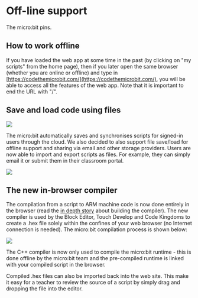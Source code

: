 # Off-line support

The micro:bit pins.

## How to work offline

If you have loaded the web app at some time in the past (by clicking on "my scripts" from the home page), then if you later open the same browser (whether you are online or offline) and type in [https://codethemicrobit.com/](https://codethemicrobit.com/), you will be able to access all the features of the web app. Note that it is important to end the URL with "/".

## Save and load code using files

![](/static/mb/offline-0.png)

The micro:bit automatically saves and synchronises scripts for signed-in users through the cloud. We also decided to also support file save/load for offline support and sharing via email and other storage providers. Users are now able to import and export scripts as files. For example, they can simply email it or submit them in their classroom portal.

![](/static/mb/offline-1.png)

## The new in-browser compiler

The compilation from a script to ARM machine code is now done entirely in the browser  (read the [in depth story](https://www.touchdevelop.com/docs/touch-develop-in-208-bits) about building the compiler). The new compiler is used by the Block Editor, Touch Develop and Code Kingdoms to create a .hex file solely within the confines of your web browser (no Internet connection is needed). The micro:bit compilation process is shown below:

![](/static/mb/offline-2.png)

The C++ compiler is now only used to compile the micro:bit runtime - this is done offline by the micro:bit team and the pre-compiled runtime is linked with your compiled script in the browser.

Compiled .hex files can also be imported back into the web site. This make it easy for a teacher to review the source of a script by simply drag and dropping the file into the editor.

